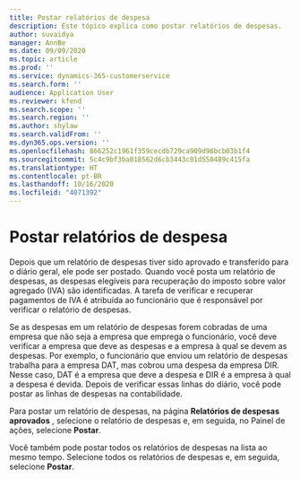 ```yaml
---
title: Postar relatórios de despesa
description: Este tópico explica como postar relatórios de despesas.
author: suvaidya
manager: AnnBe
ms.date: 09/09/2020
ms.topic: article
ms.prod: ''
ms.service: dynamics-365-customerservice
ms.search.form: ''
audience: Application User
ms.reviewer: kfend
ms.search.scope: ''
ms.search.region: ''
ms.author: shylaw
ms.search.validFrom: ''
ms.dyn365.ops.version: ''
ms.openlocfilehash: 866252c1961f359cecdb729ca909d96bcb03b1f4
ms.sourcegitcommit: 5c4c9bf3ba018562d6cb3443c01d550489c415fa
ms.translationtype: HT
ms.contentlocale: pt-BR
ms.lasthandoff: 10/16/2020
ms.locfileid: "4071392"
---
```

# <a name="post-expense-reports"></a>Postar relatórios de despesa

Depois que um relatório de despesas tiver sido aprovado e transferido para o diário geral, ele pode ser postado. Quando você posta um relatório de despesas, as despesas elegíveis para recuperação do imposto sobre valor agregado (IVA) são identificadas. A tarefa de verificar e recuperar pagamentos de IVA é atribuída ao funcionário que é responsável por verificar o relatório de despesas.

Se as despesas em um relatório de despesas forem cobradas de uma empresa que não seja a empresa que emprega o funcionário, você deve verificar a empresa que deve as despesas e a empresa à qual se devem as despesas. Por exemplo, o funcionário que enviou um relatório de despesas trabalha para a empresa DAT, mas cobrou uma despesa da empresa DIR. Nesse caso, DAT é a empresa que deve a despesa e DIR é a empresa à qual a despesa é devida. Depois de verificar essas linhas do diário, você pode postar as linhas de despesas na contabilidade.

Para postar um relatório de despesas, na página **Relatórios de despesas aprovados** , selecione o relatório de despesas e, em seguida, no Painel de ações, selecione **Postar**.

Você também pode postar todos os relatórios de despesas na lista ao mesmo tempo. Selecione todos os relatórios de despesas e, em seguida, selecione **Postar**.

